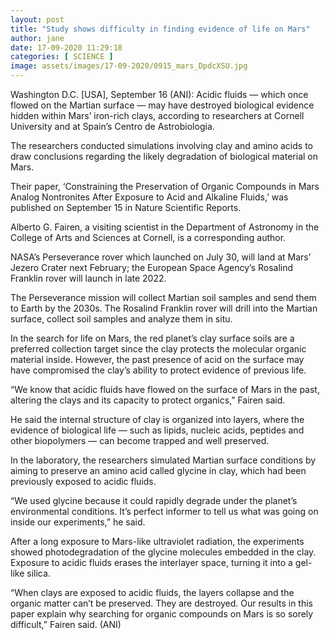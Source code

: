 ```yaml
---
layout: post
title: "Study shows difficulty in finding evidence of life on Mars"
author: jane 
date: 17-09-2020 11:29:18 
categories: [ SCIENCE ] 
image: assets/images/17-09-2020/0915_mars_DpdcXSU.jpg
---
```

Washington D.C. [USA], September 16 (ANI): Acidic fluids — which once flowed on the Martian surface — may have destroyed biological evidence hidden within Mars’ iron-rich clays, according to researchers at Cornell University and at Spain’s Centro de Astrobiologia.

The researchers conducted simulations involving clay and amino acids to draw conclusions regarding the likely degradation of biological material on Mars.

Their paper, ‘Constraining the Preservation of Organic Compounds in Mars Analog Nontronites After Exposure to Acid and Alkaline Fluids,’ was published on September 15 in Nature Scientific Reports.

Alberto G. Fairen, a visiting scientist in the Department of Astronomy in the College of Arts and Sciences at Cornell, is a corresponding author.

NASA’s Perseverance rover which launched on July 30, will land at Mars’ Jezero Crater next February; the European Space Agency’s Rosalind Franklin rover will launch in late 2022.

The Perseverance mission will collect Martian soil samples and send them to Earth by the 2030s. The Rosalind Franklin rover will drill into the Martian surface, collect soil samples and analyze them in situ.

In the search for life on Mars, the red planet’s clay surface soils are a preferred collection target since the clay protects the molecular organic material inside. However, the past presence of acid on the surface may have compromised the clay’s ability to protect evidence of previous life.

“We know that acidic fluids have flowed on the surface of Mars in the past, altering the clays and its capacity to protect organics,” Fairen said.

He said the internal structure of clay is organized into layers, where the evidence of biological life — such as lipids, nucleic acids, peptides and other biopolymers — can become trapped and well preserved.

In the laboratory, the researchers simulated Martian surface conditions by aiming to preserve an amino acid called glycine in clay, which had been previously exposed to acidic fluids.

“We used glycine because it could rapidly degrade under the planet’s environmental conditions. It’s perfect informer to tell us what was going on inside our experiments,” he said.

After a long exposure to Mars-like ultraviolet radiation, the experiments showed photodegradation of the glycine molecules embedded in the clay. Exposure to acidic fluids erases the interlayer space, turning it into a gel-like silica.

“When clays are exposed to acidic fluids, the layers collapse and the organic matter can’t be preserved. They are destroyed. Our results in this paper explain why searching for organic compounds on Mars is so sorely difficult,” Fairen said. (ANI)